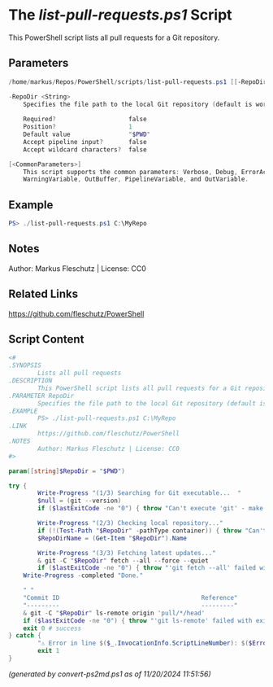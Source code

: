 The *list-pull-requests.ps1* Script
===========================

This PowerShell script lists all pull requests for a Git repository.

Parameters
----------
```powershell
/home/markus/Repos/PowerShell/scripts/list-pull-requests.ps1 [[-RepoDir] <String>] [<CommonParameters>]

-RepoDir <String>
    Specifies the file path to the local Git repository (default is working directory).
    
    Required?                    false
    Position?                    1
    Default value                "$PWD"
    Accept pipeline input?       false
    Accept wildcard characters?  false

[<CommonParameters>]
    This script supports the common parameters: Verbose, Debug, ErrorAction, ErrorVariable, WarningAction, 
    WarningVariable, OutBuffer, PipelineVariable, and OutVariable.
```

Example
-------
```powershell
PS> ./list-pull-requests.ps1 C:\MyRepo

```

Notes
-----
Author: Markus Fleschutz | License: CC0

Related Links
-------------
https://github.com/fleschutz/PowerShell

Script Content
--------------
```powershell
<#
.SYNOPSIS
        Lists all pull requests
.DESCRIPTION
        This PowerShell script lists all pull requests for a Git repository.
.PARAMETER RepoDir
        Specifies the file path to the local Git repository (default is working directory).
.EXAMPLE
        PS> ./list-pull-requests.ps1 C:\MyRepo
.LINK
        https://github.com/fleschutz/PowerShell
.NOTES
        Author: Markus Fleschutz | License: CC0
#>

param([string]$RepoDir = "$PWD")

try {
        Write-Progress "(1/3) Searching for Git executable...  "
        $null = (git --version)
        if ($lastExitCode -ne "0") { throw "Can't execute 'git' - make sure Git is installed and available" }

        Write-Progress "(2/3) Checking local repository..."
        if (!(Test-Path "$RepoDir" -pathType container)) { throw "Can't access folder: $RepoDir" }
        $RepoDirName = (Get-Item "$RepoDir").Name

        Write-Progress "(3/3) Fetching latest updates..."
        & git -C "$RepoDir" fetch --all --force --quiet
        if ($lastExitCode -ne "0") { throw "'git fetch --all' failed with exit code $lastExitCode" }
	Write-Progress -completed "Done."

	" "
	"Commit ID                                       Reference"
	"---------                                       ---------"
	& git -C "$RepoDir" ls-remote origin 'pull/*/head'
	if ($lastExitCode -ne "0") { throw "'git ls-remote' failed with exit code $lastExitCode" }
	exit 0 # success
} catch {
        "⚠️ Error in line $($_.InvocationInfo.ScriptLineNumber): $($Error[0])"
        exit 1
}
```

*(generated by convert-ps2md.ps1 as of 11/20/2024 11:51:56)*
